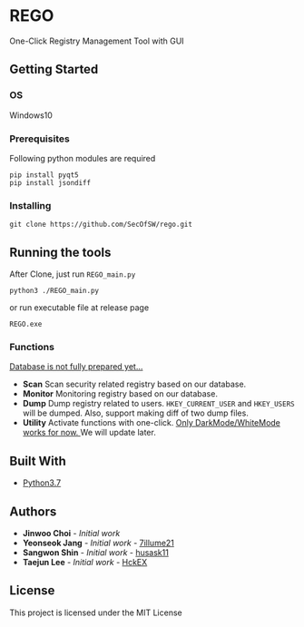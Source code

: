 # REGO

One-Click Registry Management Tool with GUI

## Getting Started

### OS
Windows10

### Prerequisites

Following python modules are required

```
pip install pyqt5
pip install jsondiff
```

### Installing


```
git clone https://github.com/SecOfSW/rego.git
```


## Running the tools

After Clone, just run `REGO_main.py`

```
python3 ./REGO_main.py
```

or run executable file at release page

```
REGO.exe
```

### Functions

<u> Database is not fully prepared yet... </u>

- **Scan**
Scan security related registry based on our database.
- **Monitor**
Monitoring registry based on our database.
- **Dump**
Dump registry related to users.
`HKEY_CURRENT_USER` and `HKEY_USERS` will be dumped.
Also, support making diff of two dump files.
- **Utility**
Activate functions with one-click.
<u> Only DarkMode/WhiteMode works for now. </u>
We will update later.


## Built With

* [Python3.7](https://www.python.org/)


## Authors

* **Jinwoo Choi** - *Initial work*
* **Yeonseok Jang** - *Initial work* - [7illume21](https://github.com/7illume21)
* **Sangwon Shin** - *Initial work* - [husask11](https://github.com/husask11)
* **Taejun Lee** - *Initial work* - [HckEX](https://github.com/HckEX)


## License

This project is licensed under the MIT License
